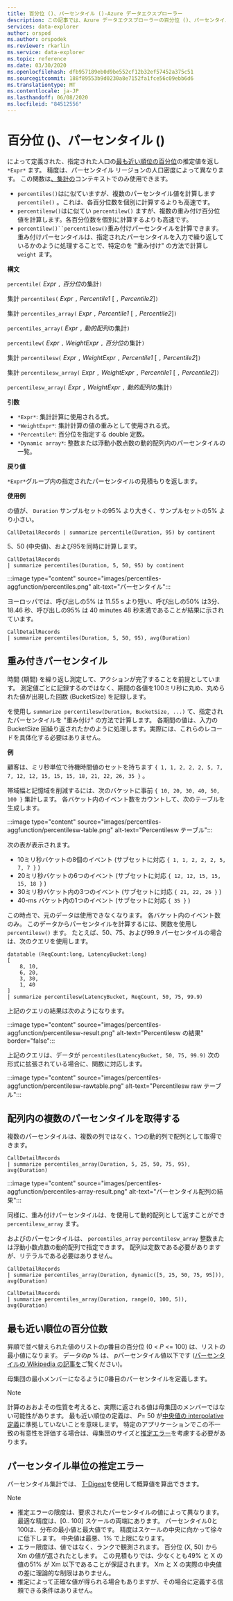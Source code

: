 ```yaml
---
title: 百分位 ()、パーセンタイル ()-Azure データエクスプローラー
description: この記事では、Azure データエクスプローラーの百分位 ()、パーセンタイル () について説明します。
services: data-explorer
author: orspod
ms.author: orspodek
ms.reviewer: rkarlin
ms.service: data-explorer
ms.topic: reference
ms.date: 03/30/2020
ms.openlocfilehash: dfb957189eb0d9be552cf12b32ef57452a375c51
ms.sourcegitcommit: 188f89553b9d0230a8e7152fa1fce56c09ebb6d6
ms.translationtype: MT
ms.contentlocale: ja-JP
ms.lasthandoff: 06/08/2020
ms.locfileid: "84512556"
---
```

# <a name="percentile-percentiles"></a>百分位 ()、パーセンタイル ()

によって定義された、指定された人口の[最も近い順位の百分位](#nearest-rank-percentile)の推定値を返し `*Expr*` ます。
精度は、パーセンタイル リージョンの人口密度によって異なります。 この関数は[、集計の](summarizeoperator.md)コンテキストでのみ使用できます。

* `percentiles()`はに似ていますが、複数のパーセンタイル値を計算します `percentile()` 。これは、各百分位数を個別に計算するよりも高速です。
* `percentilesw()`はに似てい `percentilew()` ますが、複数の重み付け百分位値を計算します。各百分位数を個別に計算するよりも高速です。
* `percentilew()``percentilesw()`重み付けパーセンタイルを計算できます。 重み付けパーセンタイルは、指定されたパーセンタイルを入力で繰り返しているかのように処理することで、特定のを "重み付け" の方法で計算し `weight` ます。

**構文**

`percentile(` *Expr* `,` *百分位*の集計`)`

集計 `percentiles(` *Expr* `,` *Percentile1* [ `,` *Percentile2*]`)`

集計 `percentiles_array(` *Expr* `,` *Percentile1* [ `,` *Percentile2*]`)`

`percentiles_array(` *Expr* `,` *動的配列*の集計`)`

`percentilew(` *Expr* `,` *WeightExpr* `,` *百分位*の集計`)`

集計 `percentilesw(` *Expr* `,` *WeightExpr* `,` *Percentile1* [ `,` *Percentile2*]`)`

集計 `percentilesw_array(` *Expr* `,` *WeightExpr* `,` *Percentile1* [ `,` *Percentile2*]`)`

`percentilesw_array(` *Expr* `,` *WeightExpr* `,` *動的配列*の集計`)`

**引数**

* `*Expr*`: 集計計算に使用される式。
* `*WeightExpr*`: 集計計算の値の重みとして使用される式。
* `*Percentile*`: 百分位を指定する double 定数。
* `*Dynamic array*`: 整数または浮動小数点数の動的配列内のパーセンタイルの一覧。

**戻り値**

`*Expr*`グループ内の指定されたパーセンタイルの見積もりを返します。 

**使用例**

の値が、 `Duration` サンプルセットの95% より大きく、サンプルセットの5% より小さい。

```kusto
CallDetailRecords | summarize percentile(Duration, 95) by continent
```

5、50 (中央値)、および95を同時に計算します。

```kusto
CallDetailRecords 
| summarize percentiles(Duration, 5, 50, 95) by continent
```

:::image type="content" source="images/percentiles-aggfunction/percentiles.png" alt-text="パーセンタイル":::

ヨーロッパでは、呼び出しの5% は 11.55 s より短い、呼び出しの50% は3分、18.46 秒、呼び出しの95% は 40 minutes 48 秒未満であることが結果に示されています。

```kusto
CallDetailRecords 
| summarize percentiles(Duration, 5, 50, 95), avg(Duration)
```

## <a name="weighted-percentiles"></a>重み付きパーセンタイル

時間 (期間) を繰り返し測定して、アクションが完了することを前提としています。 測定値ごとに記録するのではなく、期間の各値を100ミリ秒に丸め、丸められた値が出現した回数 (BucketSize) を記録します。

を使用し `summarize percentilesw(Duration, BucketSize, ...)` て、指定されたパーセンタイルを "重み付け" の方法で計算します。 各期間の値は、入力の BucketSize 回繰り返されたかのように処理します。実際には、これらのレコードを具体化する必要はありません。

**例**

顧客は、ミリ秒単位で待機時間値のセットを持ちます `{ 1, 1, 2, 2, 2, 5, 7, 7, 12, 12, 15, 15, 15, 18, 21, 22, 26, 35 }` 。

帯域幅と記憶域を削減するには、次のバケットに事前 `{ 10, 20, 30, 40, 50, 100 }` 集計します。 各バケット内のイベント数をカウントして、次のテーブルを生成します。

:::image type="content" source="images/percentiles-aggfunction/percentilesw-table.png" alt-text="Percentilesw テーブル":::

次の表が表示されます。
 * 10ミリ秒バケットの8個のイベント (サブセットに対応 `{ 1, 1, 2, 2, 2, 5, 7, 7 }` )
 * 20ミリ秒バケットの6つのイベント (サブセットに対応 `{ 12, 12, 15, 15, 15, 18 }` )
 * 30ミリ秒バケット内の3つのイベント (サブセットに対応 `{ 21, 22, 26 }` )
 * 40-ms バケット内の1つのイベント (サブセットに対応 `{ 35 }` )

この時点で、元のデータは使用できなくなります。 各バケット内のイベント数のみ。 このデータからパーセンタイルを計算するには、関数を使用し `percentilesw()` ます。
たとえば、50、75、および99.9 パーセンタイルの場合は、次のクエリを使用します。

```kusto
datatable (ReqCount:long, LatencyBucket:long) 
[ 
    8, 10, 
    6, 20, 
    3, 30, 
    1, 40 
]
| summarize percentilesw(LatencyBucket, ReqCount, 50, 75, 99.9) 
```

上記のクエリの結果は次のようになります。

:::image type="content" source="images/percentiles-aggfunction/percentilesw-result.png" alt-text="Percentilesw の結果" border="false":::


上記のクエリは、データが `percentiles(LatencyBucket, 50, 75, 99.9)` 次の形式に拡張されている場合に、関数に対応します。

:::image type="content" source="images/percentiles-aggfunction/percentilesw-rawtable.png" alt-text="Percentilesw raw テーブル":::

## <a name="getting-multiple-percentiles-in-an-array"></a>配列内の複数のパーセンタイルを取得する

複数のパーセンタイルは、複数の列ではなく、1つの動的列で配列として取得できます。

```kusto
CallDetailRecords 
| summarize percentiles_array(Duration, 5, 25, 50, 75, 95), avg(Duration)
```

:::image type="content" source="images/percentiles-aggfunction/percentiles-array-result.png" alt-text="パーセンタイル配列の結果":::

同様に、重み付けパーセンタイルは、を使用して動的配列として返すことができ `percentilesw_array` ます。

およびのパーセンタイルは、 `percentiles_array` `percentilesw_array` 整数または浮動小数点数の動的配列で指定できます。 配列は定数である必要がありますが、リテラルである必要はありません。

```kusto
CallDetailRecords 
| summarize percentiles_array(Duration, dynamic([5, 25, 50, 75, 95])), avg(Duration)
```

```kusto
CallDetailRecords 
| summarize percentiles_array(Duration, range(0, 100, 5)), avg(Duration)
```

## <a name="nearest-rank-percentile"></a>最も近い順位の百分位数

昇順で並べ替えられた値のリストの*p*番目の百分位 (0 < *P* <= 100) は、リストの最小値になります。 データの*p* % は、 *p*パーセンタイル値以下です ([パーセンタイルの Wikipedia の記事を](https://en.wikipedia.org/wiki/Percentile#The_Nearest_Rank_method)ご覧ください)。

母集団の最小メンバーになるように*0*番目のパーセンタイルを定義します。

>[!NOTE]
> 計算のおおよその性質を考えると、実際に返される値は母集団のメンバーではない可能性があります。
> 最も近い順位の定義は、 *P*= 50 が[中央値の interpolative 定義](https://en.wikipedia.org/wiki/Median)に準拠していないことを意味します。 特定のアプリケーションでこの不一致の有意性を評価する場合は、母集団のサイズと[推定エラー](#estimation-error-in-percentiles)を考慮する必要があります。

## <a name="estimation-error-in-percentiles"></a>パーセンタイル単位の推定エラー

パーセンタイル集計では、 [T-Digest](https://github.com/tdunning/t-digest/blob/master/docs/t-digest-paper/histo.pdf)を使用して概算値を算出できます。

>[!NOTE]
> * 推定エラーの限度は、要求されたパーセンタイルの値によって異なります。 最適な精度は、[0.. 100] スケールの両端にあります。 パーセンタイル0と100は、分布の最小値と最大値です。 精度はスケールの中央に向かって徐々に低下します。 中央値は最悪、1% で上限になります。
> * エラー限度は、値ではなく、ランクで観測されます。 百分位 (X, 50) から Xm の値が返されたとします。 この見積もりでは、少なくとも49% と X の値の51% が Xm 以下であることが保証されます。 Xm と X の実際の中央値の差に理論的な制限はありません。
> * 推定によって正確な値が得られる場合もありますが、その場合に定義する信頼できる条件はありません。
